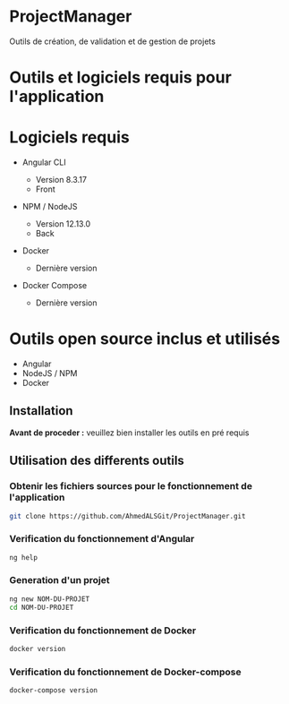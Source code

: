 # ProjectManager
Outils de création, de validation et de gestion de projets


# Outils et logiciels requis pour l'application

# Logiciels requis #

- Angular CLI
  * Version 8.3.17
  * Front


- NPM / NodeJS
  * Version 12.13.0
  * Back

- Docker
  * Dernière version
  
- Docker Compose
  * Dernière version

# Outils open source inclus et utilisés #

  * Angular
  * NodeJS / NPM
  * Docker
  
## Installation

**Avant de proceder :** veuillez bien installer les outils en pré requis

## Utilisation des differents outils


### Obtenir les fichiers sources pour le fonctionnement de l'application

```bash
git clone https://github.com/AhmedALSGit/ProjectManager.git
```

### Verification du fonctionnement d'Angular

```bash
ng help
```

### Generation d'un projet

```bash
ng new NOM-DU-PROJET
cd NOM-DU-PROJET
```

### Verification du fonctionnement de Docker

```bash
docker version
```

### Verification du fonctionnement de Docker-compose

```bash
docker-compose version
```
